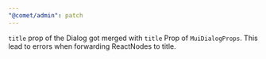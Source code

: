 ```yaml
---
"@comet/admin": patch
---
```


`title` prop of the Dialog got merged with `title` Prop of `MuiDialogProps`. This lead to errors when forwarding ReactNodes to title.
